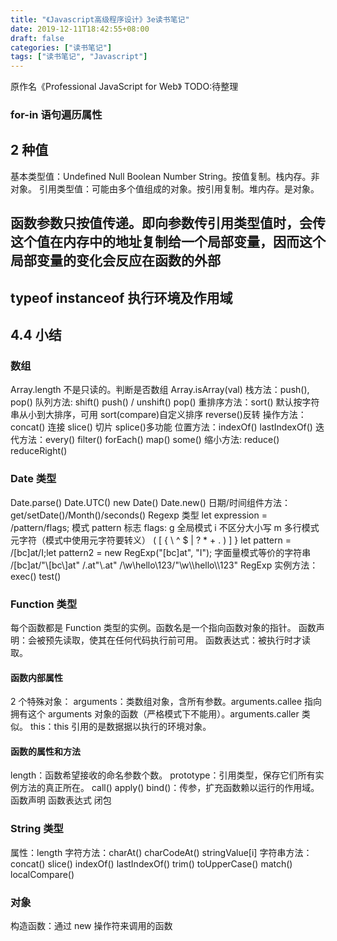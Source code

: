 ```yaml
---
title: "《Javascript高级程序设计》3e读书笔记"
date: 2019-12-11T18:42:55+08:00
draft: false
categories: ["读书笔记"]
tags: ["读书笔记", "Javascript"]
---
```


原作名《Professional JavaScript for Web》
TODO:待整理

### for-in 语句遍历属性

## 2 种值

基本类型值：Undefined Null Boolean Number String。按值复制。栈内存。非对象。
引用类型值：可能由多个值组成的对象。按引用复制。堆内存。是对象。

## 函数参数只按值传递。即向参数传引用类型值时，会传这个值在内存中的地址复制给一个局部变量，因而这个局部变量的变化会反应在函数的外部

## typeof instanceof 执行环境及作用域

## 4.4 小结

### 数组

Array.length 不是只读的。判断是否数组 Array.isArray(val)
栈方法：push(), pop()
队列方法: shift() push() / unshift() pop()
重排序方法：sort() 默认按字符串从小到大排序，可用 sort(compare)自定义排序 reverse()反转
操作方法：concat() 连接 slice() 切片 splice()多功能
位置方法：indexOf() lastIndexOf()
迭代方法：every() filter() forEach() map() some()
缩小方法: reduce() reduceRight()

### Date 类型

Date.parse() Date.UTC() new Date() Date.new()
日期/时间组件方法：get/setDate()/Month()/seconds()
Regexp 类型
let expression = /pattern/flags;
模式 pattern
标志 flags: g 全局模式 i 不区分大小写 m 多行模式
元字符（模式中使用元字符要转义）
( [ { \ ^ $ | ? * + . ) ] }
let pattern = /[bc]at/I;let pattern2 = new RegExp("[bc]at", "I");
字面量模式等价的字符串
/\[bc\]at/"\\[bc\\]at"
/\.at"\\.at"
/\w\\hello\\123/"\\w\\\\hello\\\\123"
RegExp 实例方法： exec() test()

### Function 类型

每个函数都是 Function 类型的实例。函数名是一个指向函数对象的指针。
函数声明：会被预先读取，使其在任何代码执行前可用。
函数表达式：被执行时才读取。

#### 函数内部属性

2 个特殊对象：
arguments：类数组对象，含所有参数。arguments.callee 指向拥有这个 arguments 对象的函数（严格模式下不能用）。arguments.caller 类似。
this：this 引用的是数据据以执行的环境对象。

#### 函数的属性和方法

length：函数希望接收的命名参数个数。
prototype：引用类型，保存它们所有实例方法的真正所在。
call() apply() bind()：传参，扩充函数赖以运行的作用域。
函数声明 函数表达式 闭包

### String 类型

属性：length
字符方法：charAt() charCodeAt() stringValue[i]
字符串方法：concat() slice() indexOf() lastIndexOf() trim() toUpperCase() match() localCompare()

### 对象

构造函数：通过 new 操作符来调用的函数
